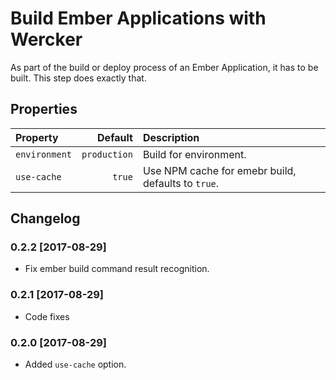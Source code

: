 # Build Ember Applications with Wercker

As part of the build or deploy process of an Ember Application, it has to be built. This step does exactly that.

## Properties

| Property      | Default      | Description                                        |
| :-------------| -----------: | :--------------------------------------------------|
| `environment` | `production` | Build for environment.                             |
| `use-cache`   | `true`       | Use NPM cache for emebr build, defaults to `true`. |

## Changelog

### 0.2.2 [2017-08-29]

+ Fix ember build command result recognition.

### 0.2.1 [2017-08-29]

+ Code fixes

### 0.2.0 [2017-08-29]

+ Added `use-cache` option.